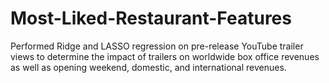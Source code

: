 # Most-Liked-Restaurant-Features
Performed Ridge and LASSO regression on pre-release YouTube trailer views to determine the impact of trailers on worldwide box office revenues as well as opening weekend, domestic, and international revenues. 
